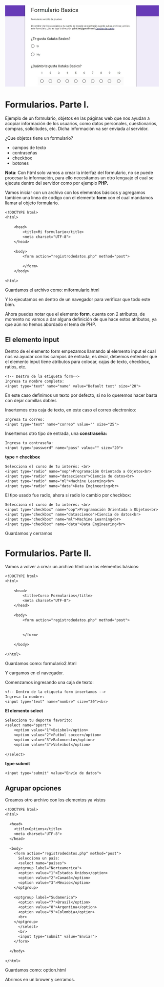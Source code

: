 ![](https://raw.githubusercontent.com/GabrielCourses/web_development/main/html/image/formulario.png)

# Formularios. Parte I.

Ejemplo de un formulario, objetos en las páginas web que nos ayudan a acopiar información de los usuarios, como datos personales, cuestionarios, compras, solicitudes, etc. Dicha información va ser enviada al servidor.

¿Que objetos tiene un formulario?

- campos de texto
- contraseñas
- checkbox
- botones

**Nota:** Con html solo vamos a crear la interfaz del formulario, no se puede procesar la información, para ello necesitamos un otro lenguaje el cual se ejecute dentro del servidor como por ejemplo **PHP.**

Vamos iniciar con un archivo con los elementos básicos y agregamos tambien una línea de código con el elemento **form** con el cual mandamos llamar al objeto formulario.

```
<!DOCTYPE html>
<html>

	<head>
		<title>Mi formulario</title>
		<meta charset="UTF-8">
	</head>
	
	<body>
		<form action="registrodedatos.php" method="post">
		
		</form>
	</body>
	
<html>
```

Guardamos el archivo como: miformulario.html

Y lo ejecutamos en dentro de un navegador para verificar que todo este bien.

Ahora puedes notar que el elemento **form**, cuenta con 2 atributos, de momento no vamos a dar alguna definición de que hace estos atributos, ya que aún no hemos abordado el tema de PHP.

## El elemento input

Dentro de el elemento form empezamos llamando al elemento input el cual nos va ayudar con los campos de entrada, es decir, debemos entender que el elemento input tiene atributos para colocar, cajas de texto, checkbox, ratios, etc.

```
<!-- Destro de la etiqueta form-->
Ingresa tu nombre completo:
<input type="text" name="name" value="Default text" size="20">
```

En este caso definimos un texto por defecto, si no lo queremos hacer basta con dejar comillas dobles

Insertemos otra caja de texto, en este caso el correo electronico:

```
Ingresa tu correo:
<input type="text" name="correo" value="" size="25">
```

Insertemos otro tipo de entrada, una **constraseña:**

```
Ingresa tu contraseña:
<input type="password" name="pass" value="" size="20">	
```

**type = checkbox**

```
Selecciona el curso de tu interés: <br>
<input type="radio" name="oop">Programación Orientada a Objetos<br>
<input type="radio" name="datascience">Ciencia de datos<br>
<input type="radio" name="ml">Machine Learning<br>
<input type="radio" name="data">Data Engineering<br>
```

El tipo usado fue radio, ahora si radio lo cambio por checkbox:

```
Selecciona el curso de tu interés: <br>
<input type="checkbox" name="oop">Programación Orientada a Objetos<br>
<input type="checkbox" name="datascience">Ciencia de datos<br>
<input type="checkbox" name="ml">Machine Learning<br>
<input type="checkbox" name="data">Data Engineering<br>
```

Guardamos y cerramos

# Formularios. Parte II.  

Vamos a volver a crear un archivo html con los elementos básicos:

```
<!DOCTYPE html>
<html>
	
	<head>
		<title>Curso Formularios</title>
		<meta charset="UTF-8">
	</head>
	
	<body>
		<form action="registrodedatos.php" method="post">
		
		
		</form>
		
	</body>
	
</html>
```

Guardamos como: formulario2.html

Y cargamos en el navegador.

Comenzamos ingresando una caja de texto:

```
<!-- Dentro de la etiqueta form insertamos -->
Ingresa tu nombre:
<input type="text" name="nombre" size="30"><br>
```

**El elemento select**

```
Selecciona tu deporte favorito:
<select name="sport">
	<option value="1">Beisbol</option>
	<option value="2">Futbol soccer</option>
	<option value="3">Baloncesto</option>
	<option value="4">Voleibol</option>
	
</select>
```

**type submit**

```
<input type="submit" value="Envío de datos">
```

## Agrupar opciones

Creamos otro archivo con los elementos ya vistos

```
<!DOCTYPE html>
<html>
  
  <head>
    <title>Options</title>
    <meta charset="UTF-8">
  </head>
  
  <body>
    <form action="registrodedatos.php" method="post">
      Selecciona un país:
      <select name="paises">
	<optgroup label="Norteamerica">
	  <option value="1">Estados Unidos</option>
	  <option value="2">Canadá</option>
	  <option value="3">México</option>
	</optgroup>

	<optgroup label="Sudamerica">
	  <option value="7">Brasil</option>
	  <option value="8">Argentina</option>
	  <option value="9">Colombia</option>
	  <br>
	</optgroup>
      </select>
      <br>    
      <input type="submit" value="Enviar">
    </form>

  </body>

</html>
```

Guardamos como: option.html

Abrimos en un brower y cerramos.


